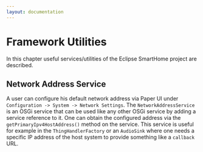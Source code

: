 ```yaml
---
layout: documentation
---
```


# Framework Utilities

In this chapter useful services/utilities of the Eclipse SmartHome project are described. 

## Network Address Service

A user can configure his default network address via Paper UI under `Configuration -> System -> Network Settings`.
The `NetworkAddressService` is an OSGi service that can be used like any other OSGi service by adding a service reference to it.
One can obtain the configured address via the `getPrimaryIpv4HostAddress()` method on the service.
This service is useful for example in the `ThingHandlerFactory` or an `AudioSink` where one needs a specific IP address of the host system to provide something like a `callback` URL.